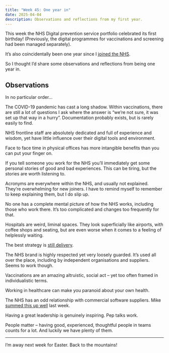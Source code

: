 ```yaml
---
title: "Week 45: One year in"
date: 2025-04-04
description: Observations and reflections from my first year.
---
```


This week the NHS Digital prevention service portfolio celebrated its first birthday! (Previously, the digital programmes for vaccinations and screening had been managed separately).

It’s also coincidentally been one year since I [joined the NHS](/posts/introduction/).

So I thought I’d share some observations and reflections from being one year in.

## Observations

In no particular order...

The COVID-19 pandemic has cast a long shadow. Within vaccinations, there are still a lot of questions I ask where the answer is “we’re not sure, it was set up that way in a hurry”. Documentation probably exists, but is rarely easily to find.

NHS frontline staff are absolutely dedicated and full of experience and wisdom, yet have little influence over their digital tools and environment.

Face to face time in physical offices has more intangible benefits than you can put your finger on.

If you tell someone you work for the NHS you’ll immediately get some personal stories of good and bad experiences. This can be tiring, but the stories are worth listening to.

Acronyms are everywhere within the NHS, and usually not explained. They’re overwhelming for new joiners. I have to remind myself to remember to keep explaining them, but I do slip up.

No one has a complete mental picture of how the NHS works, including those who work there. It’s too complicated and changes too frequently for that.

Hospitals are weird, liminal spaces. They look superficially like airports, with coffee shops and seating, but are even worse when it comes to a feeling of helplessly waiting.

The best strategy is [still delivery](https://gds.blog.gov.uk/2013/01/06/digital-transformation-in-2013-the-strategy-is-delivery-again/).

The NHS brand is highly respected yet very loosely guarded. It’s used all over the place, including by independent organisations and suppliers. Seems to work though.

Vaccinations are an amazing altruistic, social act – yet too often framed in individualistic terms.

Working in healthcare can make you paranoid about your own health.

The NHS has an odd relationship with commercial software suppliers. Mike [summed this up well](https://mikegallagher.org/weeknote-wc-24-march-2025/) last week.

Having a great leadership is genuinely inspiring. Pep talks work.

People matter – having good, experienced, thoughtful people in teams counts for a lot. And luckily we have plenty of them.

---

I’m away next week for Easter. Back to the mountains!
